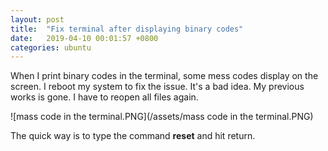 ```yaml
---
layout: post
title:  "Fix terminal after displaying binary codes"
date:   2019-04-10 00:01:57 +0800
categories: ubuntu
---
```

When I print binary codes in the terminal, some mess codes display on the screen. I reboot my system to fix the issue. It's a bad idea. My previous works is gone. I have to reopen all files again.

![mass code in the terminal.PNG](/assets/mass code in the terminal.PNG)

The quick way is to type the command **reset** and hit return.
